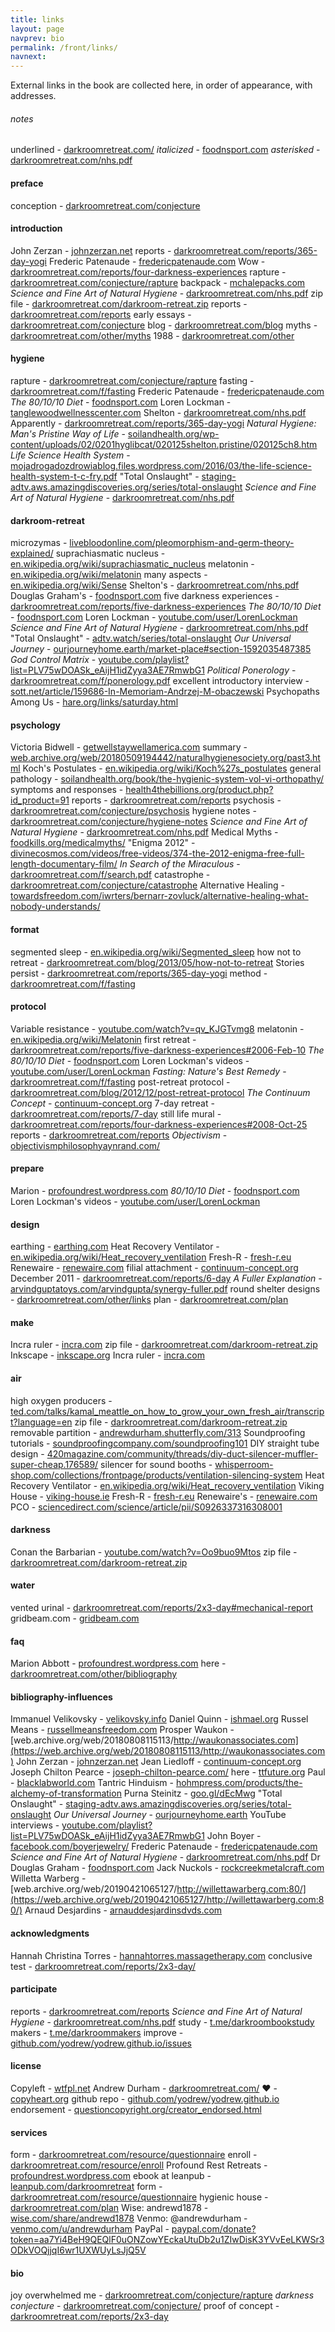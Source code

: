 ```yaml
---
title: links
layout: page
navprev: bio
permalink: /front/links/
navnext: 
---
```


External links in the book are collected here, in order of appearance, with addresses.

###### notes

underlined - [darkroomretreat.com/](https://darkroomretreat.com/)
*italicized* - [foodnsport.com](https://foodnsport.com)
*asterisked* - [darkroomretreat.com/nhs.pdf](https://darkroomretreat.com/nhs.pdf)

#### preface

conception - [darkroomretreat.com/conjecture](https://darkroomretreat.com/conjecture)

#### introduction

John Zerzan - [johnzerzan.net](https://johnzerzan.net)
reports - [darkroomretreat.com/reports/365-day-yogi](https://darkroomretreat.com/reports/365-day-yogi)
Frederic Patenaude - [fredericpatenaude.com](https://fredericpatenaude.com)
Wow - [darkroomretreat.com/reports/four-darkness-experiences](https://darkroomretreat.com/reports/four-darkness-experiences)
rapture - [darkroomretreat.com/conjecture/rapture](https://darkroomretreat.com/conjecture/rapture)
backpack - [mchalepacks.com](https://mchalepacks.com)
*Science and Fine Art of Natural Hygiene* - [darkroomretreat.com/nhs.pdf](https://darkroomretreat.com/nhs.pdf)
zip file - [darkroomretreat.com/darkroom-retreat.zip](https://darkroomretreat.com/darkroom-retreat.zip)
reports - [darkroomretreat.com/reports](https://darkroomretreat.com/reports)
early essays - [darkroomretreat.com/conjecture](https://darkroomretreat.com/conjecture)
blog - [darkroomretreat.com/blog](https://darkroomretreat.com/blog)
myths - [darkroomretreat.com/other/myths](https://darkroomretreat.com/other/myths)
1988 - [darkroomretreat.com/other](https://darkroomretreat.com/other)

#### hygiene

rapture - [darkroomretreat.com/conjecture/rapture](https://darkroomretreat.com/conjecture/rapture)
fasting - [darkroomretreat.com/f/fasting](https://darkroomretreat.com/f/fasting)
Frederic Patenaude - [fredericpatenaude.com](https://fredericpatenaude.com)
*The 80/10/10 Diet* - [foodnsport.com](https://foodnsport.com)
Loren Lockman - [tanglewoodwellnesscenter.com](https://tanglewoodwellnesscenter.com)
Shelton - [darkroomretreat.com/nhs.pdf](https://darkroomretreat.com/nhs.pdf)
Apparently - [darkroomretreat.com/reports/365-day-yogi](https://darkroomretreat.com/reports/365-day-yogi)
*Natural Hygiene: Man's Pristine Way of Life* - [soilandhealth.org/wp-content/uploads/02/0201hyglibcat/020125shelton.pristine/020125ch8.htm](https://soilandhealth.org/wp-content/uploads/02/0201hyglibcat/020125shelton.pristine/020125ch8.htm)
*Life Science Health System* - [mojadrogadozdrowiablog.files.wordpress.com/2016/03/the-life-science-health-system-t-c-fry.pdf](https://mojadrogadozdrowiablog.files.wordpress.com/2016/03/the-life-science-health-system-t-c-fry.pdf)
"Total Onslaught" - [staging-adtv.aws.amazingdiscoveries.org/series/total-onslaught](https://staging-adtv.aws.amazingdiscoveries.org/series/total-onslaught)
*Science and Fine Art of Natural Hygiene* - [darkroomretreat.com/nhs.pdf](https://darkroomretreat.com/nhs.pdf)

#### darkroom-retreat

microzymas - [livebloodonline.com/pleomorphism-and-germ-theory-explained/](https://livebloodonline.com/pleomorphism-and-germ-theory-explained/)
suprachiasmatic nucleus - [en.wikipedia.org/wiki/suprachiasmatic_nucleus](https://en.wikipedia.org/wiki/suprachiasmatic_nucleus)
melatonin - [en.wikipedia.org/wiki/melatonin](https://en.wikipedia.org/wiki/melatonin)
many aspects - [en.wikipedia.org/wiki/Sense](https://en.wikipedia.org/wiki/Sense)
Shelton's - [darkroomretreat.com/nhs.pdf](https://darkroomretreat.com/nhs.pdf)
Douglas Graham's - [foodnsport.com](https://foodnsport.com)
five darkness experiences - [darkroomretreat.com/reports/five-darkness-experiences](https://darkroomretreat.com/reports/five-darkness-experiences)
*The 80/10/10 Diet* - [foodnsport.com](https://foodnsport.com)
Loren Lockman - [youtube.com/user/LorenLockman](https://www.youtube.com/user/LorenLockman)
*Science and Fine Art of Natural Hygiene* - [darkroomretreat.com/nhs.pdf](https://darkroomretreat.com/nhs.pdf)
"Total Onslaught" - [adtv.watch/series/total-onslaught](https://adtv.watch/series/total-onslaught)
*Our Universal Journey* - [ourjourneyhome.earth/market-place#section-1592035487385](https://www.ourjourneyhome.earth/market-place#section-1592035487385)
*God Control Matrix* - [youtube.com/playlist?list=PLV75wDOASk_eAijH1idZyya3AE7RmwbG1](https://youtube.com/playlist?list=PLV75wDOASk_eAijH1idZyya3AE7RmwbG1)
*Political Ponerology* - [darkroomretreat.com/f/ponerology.pdf](https://darkroomretreat.com/f/ponerology.pdf)
excellent introductory interview - [sott.net/article/159686-In-Memoriam-Andrzej-M-obaczewski](https://www.sott.net/article/159686-In-Memoriam-Andrzej-M-obaczewski)
Psychopaths Among Us - [hare.org/links/saturday.html](http://www.hare.org/links/saturday.html)

#### psychology

Victoria Bidwell - [getwellstaywellamerica.com](https://getwellstaywellamerica.com)
summary - [web.archive.org/web/20180509194442/naturalhygienesociety.org/past3.html](https://web.archive.org/web/20180509194442/naturalhygienesociety.org/past3.html)
Koch's Postulates - [en.wikipedia.org/wiki/Koch%27s_postulates](https://en.wikipedia.org/wiki/Koch%27s_postulates)
general pathology - [soilandhealth.org/book/the-hygienic-system-vol-vi-orthopathy/](https://soilandhealth.org/book/the-hygienic-system-vol-vi-orthopathy/)
symptoms and responses - [health4thebillions.org/product.php?id_product=91](https://health4thebillions.org/product.php?id_product=91)
reports - [darkroomretreat.com/reports](https://darkroomretreat.com/reports)
psychosis - [darkroomretreat.com/conjecture/psychosis](https://darkroomretreat.com/conjecture/psychosis)
hygiene notes - [darkroomretreat.com/conjecture/hygiene-notes](https://darkroomretreat.com/conjecture/hygiene-notes)
*Science and Fine Art of Natural Hygiene* - [darkroomretreat.com/nhs.pdf](https://darkroomretreat.com/nhs.pdf)
Medical Myths - [foodkills.org/medicalmyths/](https://foodkills.org/medicalmyths/)
"Enigma 2012" - [divinecosmos.com/videos/free-videos/374-the-2012-enigma-free-full-length-documentary-film/](https://divinecosmos.com/videos/free-videos/374-the-2012-enigma-free-full-length-documentary-film/)
*In Search of the Miraculous* - [darkroomretreat.com/f/search.pdf](https://darkroomretreat.com/f/search.pdf)
catastrophe - [darkroomretreat.com/conjecture/catastrophe](https://darkroomretreat.com/conjecture/catastrophe)
Alternative Healing - [towardsfreedom.com/iwrters/bernarr-zovluck/alternative-healing-what-nobody-understands/](http://towardsfreedom.com/iwrters/bernarr-zovluck/alternative-healing-what-nobody-understands/)

#### format

segmented sleep - [en.wikipedia.org/wiki/Segmented_sleep](https://en.wikipedia.org/wiki/Segmented_sleep)
how not to retreat - [darkroomretreat.com/blog/2013/05/how-not-to-retreat](https://darkroomretreat.com/blog/2013/05/how-not-to-retreat)
Stories persist - [darkroomretreat.com/reports/365-day-yogi](https://darkroomretreat.com/reports/365-day-yogi)
method - [darkroomretreat.com/f/fasting](https://darkroomretreat.com/f/fasting)

#### protocol

Variable resistance - [youtube.com/watch?v=qv_KJGTvmg8](https://www.youtube.com/watch?v=qv_KJGTvmg8)
melatonin - [en.wikipedia.org/wiki/Melatonin‎](https://en.wikipedia.org/wiki/Melatonin‎)
first retreat - [darkroomretreat.com/reports/five-darkness-experiences#2006-Feb-10](https://darkroomretreat.com/reports/five-darkness-experiences#2006-Feb-10)
*The 80/10/10 Diet* - [foodnsport.com](https://foodnsport.com)
Loren Lockman's videos - [youtube.com/user/LorenLockman](https://youtube.com/user/LorenLockman)
*Fasting: Nature's Best Remedy* - [darkroomretreat.com/f/fasting](https://darkroomretreat.com/f/fasting)
post-retreat protocol - [darkroomretreat.com/blog/2012/12/post-retreat-protocol](https://darkroomretreat.com/blog/2012/12/post-retreat-protocol)
*The Continuum Concept* - [continuum-concept.org](https://continuum-concept.org)
7-day retreat - [darkroomretreat.com/reports/7-day](https://darkroomretreat.com/reports/7-day)
still life mural - [darkroomretreat.com/reports/four-darkness-experiences#2008-Oct-25](https://darkroomretreat.com/reports/four-darkness-experiences#2008-Oct-25)
reports - [darkroomretreat.com/reports](https://darkroomretreat.com/reports)
*Objectivism* - [objectivismphilosophyaynrand.com/](https://objectivismphilosophyaynrand.com/)

#### prepare

Marion - [profoundrest.wordpress.com](https://profoundrest.wordpress.com)
*80/10/10 Diet* - [foodnsport.com](https://foodnsport.com)
Loren Lockman's videos - [youtube.com/user/LorenLockman](https://www.youtube.com/user/LorenLockman)

#### design

earthing - [earthing.com](https://earthing.com)
Heat Recovery Ventilator - [en.wikipedia.org/wiki/Heat_recovery_ventilation](https://en.wikipedia.org/wiki/Heat_recovery_ventilation)
Fresh-R - [fresh-r.eu](https://fresh-r.eu)
Renewaire - [renewaire.com](https://www.renewaire.com)
filial attachment - [continuum-concept.org](https://continuum-concept.org)
December 2011 - [darkroomretreat.com/reports/6-day](https://darkroomretreat.com/reports/6-day)
*A Fuller Explanation* - [arvindguptatoys.com/arvindgupta/synergy-fuller.pdf](https://www.arvindguptatoys.com/arvindgupta/synergy-fuller.pdf)
round shelter designs - [darkroomretreat.com/other/links](https://darkroomretreat.com/other/links)
plan - [darkroomretreat.com/plan](https://darkroomretreat.com/plan)

#### make

Incra ruler - [incra.com](https://www.incra.com)
zip file - [darkroomretreat.com/darkroom-retreat.zip](https://darkroomretreat.com/darkroom-retreat.zip)
Inkscape - [inkscape.org](https://inkscape.org)
Incra ruler - [incra.com](https://incra.com)

#### air

high oxygen producers - [ted.com/talks/kamal_meattle_on_how_to_grow_your_own_fresh_air/transcript?language=en](https://www.ted.com/talks/kamal_meattle_on_how_to_grow_your_own_fresh_air/transcript?language=en)
zip file - [darkroomretreat.com/darkroom-retreat.zip](https://darkroomretreat.com/darkroom-retreat.zip)
removable partition - [andrewdurham.shutterfly.com/313](https://andrewdurham.shutterfly.com/313)
Soundproofing tutorials - [soundproofingcompany.com/soundproofing101](https://www.soundproofingcompany.com/soundproofing101)
DIY straight tube design - [420magazine.com/community/threads/diy-duct-silencer-muffler-super-cheap.176589/](https://www.420magazine.com/community/threads/diy-duct-silencer-muffler-super-cheap.176589/)
silencer for sound booths - [whisperroom-shop.com/collections/frontpage/products/ventilation-silencing-system](https://whisperroom-shop.com/collections/frontpage/products/ventilation-silencing-system)
Heat Recovery Ventilator - [en.wikipedia.org/wiki/Heat_recovery_ventilation](https://en.wikipedia.org/wiki/Heat_recovery_ventilation)
Viking House - [viking-house.ie](http://viking-house.ie)
Fresh-R - [fresh-r.eu](https://fresh-r.eu)
Renewaire's - [renewaire.com](https://www.renewaire.com)
PCO - [sciencedirect.com/science/article/pii/S0926337316308001](https://www.sciencedirect.com/science/article/pii/S0926337316308001)

#### darkness

Conan the Barbarian - [youtube.com/watch?v=Oo9buo9Mtos](https://www.youtube.com/watch?v=Oo9buo9Mtos)
zip file - [darkroomretreat.com/darkroom-retreat.zip](https://darkroomretreat.com/darkroom-retreat.zip)

#### water

vented urinal - [darkroomretreat.com/reports/2x3-day#mechanical-report](https://darkroomretreat.com/reports/2x3-day#mechanical-report)
gridbeam.com - [gridbeam.com](https://gridbeam.com)

#### faq

Marion Abbott - [profoundrest.wordpress.com](https://profoundrest.wordpress.com)
here - [darkroomretreat.com/other/bibliography](https://darkroomretreat.com/other/bibliography)

#### bibliography-influences

Immanuel Velikovsky - [velikovsky.info](https://www.velikovsky.info)
Daniel Quinn - [ishmael.org](https://ishmael.org)
Russel Means - [russellmeansfreedom.com](https://www.russellmeansfreedom.com)
Prosper Waukon - [web.archive.org/web/20180808115113/http://waukonassociates.com](https://web.archive.org/web/20180808115113/http://waukonassociates.com)
John Zerzan - [johnzerzan.net](https://www.johnzerzan.net)
Jean Liedloff - [continuum-concept.org](https://continuum-concept.org)
Joseph Chilton Pearce - [joseph-chilton-pearce.com/](https://joseph-chilton-pearce.com/)
here - [ttfuture.org](https://ttfuture.org)
Paul - [blacklabworld.com](https://blacklabworld.com)
Tantric Hinduism - [hohmpress.com/products/the-alchemy-of-transformation](https://www.hohmpress.com/products/the-alchemy-of-transformation)
Purna Steinitz - [goo.gl/dEcMwg](https://goo.gl/dEcMwg)
"Total Onslaught" - [staging-adtv.aws.amazingdiscoveries.org/series/total-onslaught](https://staging-adtv.aws.amazingdiscoveries.org/series/total-onslaught)
_Our Universal Journey_ - [ourjourneyhome.earth](https://ourjourneyhome.earth)
YouTube interviews - [youtube.com/playlist?list=PLV75wDOASk_eAijH1idZyya3AE7RmwbG1](https://youtube.com/playlist?list=PLV75wDOASk_eAijH1idZyya3AE7RmwbG1)
John Boyer - [facebook.com/boyerjewelry/](https://www.facebook.com/boyerjewelry/)
Frederic Patenaude - [fredericpatenaude.com](https://fredericpatenaude.com)
*Science and Fine Art of Natural Hygiene* - [darkroomretreat.com/nhs.pdf](https://darkroomretreat.com/nhs.pdf)
Dr Douglas Graham - [foodnsport.com](https://foodnsport.com)
Jack Nuckols - [rockcreekmetalcraft.com](https://rockcreekmetalcraft.com)
Willetta Warberg - [web.archive.org/web/20190421065127/http://willettawarberg.com:80/](https://web.archive.org/web/20190421065127/http://willettawarberg.com:80/)
Arnaud Desjardins - [arnauddesjardinsdvds.com](https://arnauddesjardinsdvds.com)

#### acknowledgments

Hannah Christina Torres - [hannahtorres.massagetherapy.com](https://hannahtorres.massagetherapy.com)
conclusive test - [darkroomretreat.com/reports/2x3-day/](https://darkroomretreat.com/reports/2x3-day/)

#### participate

reports - [darkroomretreat.com/reports](https://darkroomretreat.com/reports)
*Science and Fine Art of Natural Hygiene* - [darkroomretreat.com/nhs.pdf](https://darkroomretreat.com/nhs.pdf)
study - [t.me/darkroombookstudy](https://t.me/darkroombookstudy)
makers - [t.me/darkroommakers](https://t.me/darkroommakers)
improve - [github.com/yodrew/yodrew.github.io/issues](https://github.com/yodrew/yodrew.github.io/issues)

#### license

Copyleft - [wtfpl.net](http://wtfpl.net)
Andrew Durham - [darkroomretreat.com/](https://darkroomretreat.com/)
♥ - [copyheart.org](https://copyheart.org)
github repo - [github.com/yodrew/yodrew.github.io](https://github.com/yodrew/yodrew.github.io)
endorsement - [questioncopyright.org/creator_endorsed.html](https://questioncopyright.org/creator_endorsed.html)

#### services

form - [darkroomretreat.com/resource/questionnaire](https://darkroomretreat.com/resource/questionnaire)
enroll - [darkroomretreat.com/resource/enroll](https://darkroomretreat.com/resource/enroll)
Profound Rest Retreats - [profoundrest.wordpress.com](https://profoundrest.wordpress.com)
ebook at leanpub - [leanpub.com/darkroomretreat](https://leanpub.com/darkroomretreat)
form - [darkroomretreat.com/resource/questionnaire](https://darkroomretreat.com/resource/questionnaire)
hygienic house - [darkroomretreat.com/plan](https://darkroomretreat.com/plan)
Wise: andrewd1878 - [wise.com/share/andrewd1878](https://wise.com/share/andrewd1878)
Venmo: @andrewdurham - [venmo.com/u/andrewdurham](https://venmo.com/u/andrewdurham)
PayPal - [paypal.com/donate?token=aa7Yi4BeH9QEQlF0uONZowYEckaUtuDb2u1ZIwDisK3YVvEeLKWSr3ODkVOQjjqI6wr1UXWUyLsJjQ5V](https://www.paypal.com/donate?token=aa7Yi4BeH9QEQlF0uONZowYEckaUtuDb2u1ZIwDisK3YVvEeLKWSr3ODkVOQjjqI6wr1UXWUyLsJjQ5V)

#### bio

joy overwhelmed me - [darkroomretreat.com/conjecture/rapture](https://darkroomretreat.com/conjecture/rapture)
*darkness conjecture* - [darkroomretreat.com/conjecture/](https://darkroomretreat.com/conjecture/)
proof of concept - [darkroomretreat.com/reports/2x3-day](https://darkroomretreat.com/reports/2x3-day)
